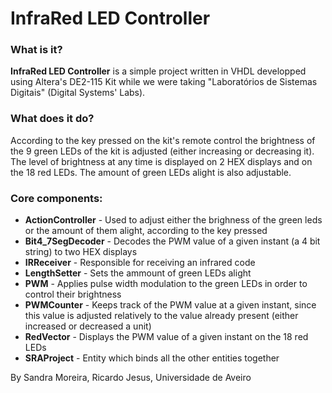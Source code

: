 # InfraRed LED Controller


### What is it?

**InfraRed LED Controller** is a simple project written in VHDL developped using Altera's DE2-115 Kit while we were taking "Laboratórios de Sistemas Digitais" (Digital Systems' Labs).


### What does it do?

According to the key pressed on the kit's remote control the brightness of the 9 green LEDs of the kit is adjusted (either increasing or decreasing it).  
The level of brightness at any time is displayed on 2 HEX displays and on the 18 red LEDs. The amount of green LEDs alight is also adjustable.  


### Core components:

- **ActionController** - Used to adjust either the brighness of the green leds or the amount of them alight, according to the key pressed
- **Bit4_7SegDecoder** - Decodes the PWM value of a given instant (a 4 bit string) to two HEX displays
- **IRReceiver** - Responsible for receiving an infrared code
- **LengthSetter** - Sets the ammount of green LEDs alight
- **PWM** - Applies pulse width modulation to the green LEDs in order to control their brightness
- **PWMCounter** - Keeps track of the PWM value at a given instant, since this value is adjusted relatively to the value already present (either increased or decreased a unit)
- **RedVector** - Displays the PWM value of a given instant on the 18 red LEDs
- **SRAProject** - Entity which binds all the other entities together


By Sandra Moreira, Ricardo Jesus, Universidade de Aveiro
